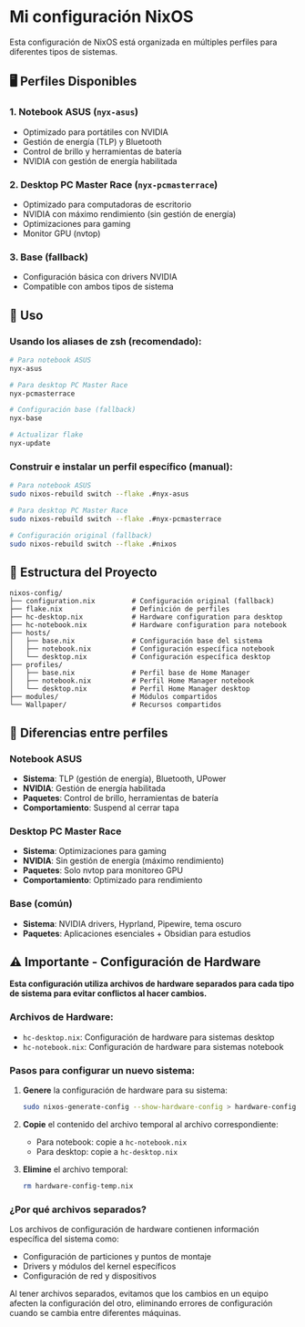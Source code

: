 # Mi configuración NixOS

Esta configuración de NixOS está organizada en múltiples perfiles para diferentes tipos de sistemas.

## 🖥️ Perfiles Disponibles

### 1. **Notebook ASUS** (`nyx-asus`)

- Optimizado para portátiles con NVIDIA
- Gestión de energía (TLP) y Bluetooth
- Control de brillo y herramientas de batería
- NVIDIA con gestión de energía habilitada

### 2. **Desktop PC Master Race** (`nyx-pcmasterrace`)

- Optimizado para computadoras de escritorio
- NVIDIA con máximo rendimiento (sin gestión de energía)
- Optimizaciones para gaming
- Monitor GPU (nvtop)

### 3. **Base** (fallback)

- Configuración básica con drivers NVIDIA
- Compatible con ambos tipos de sistema

## 🚀 Uso

### Usando los aliases de zsh (recomendado):

```bash
# Para notebook ASUS
nyx-asus

# Para desktop PC Master Race
nyx-pcmasterrace

# Configuración base (fallback)
nyx-base

# Actualizar flake
nyx-update
```

### Construir e instalar un perfil específico (manual):

```bash
# Para notebook ASUS
sudo nixos-rebuild switch --flake .#nyx-asus

# Para desktop PC Master Race
sudo nixos-rebuild switch --flake .#nyx-pcmasterrace

# Configuración original (fallback)
sudo nixos-rebuild switch --flake .#nixos
```

## 📁 Estructura del Proyecto

```
nixos-config/
├── configuration.nix         # Configuración original (fallback)
├── flake.nix                 # Definición de perfiles
├── hc-desktop.nix            # Hardware configuration para desktop
├── hc-notebook.nix           # Hardware configuration para notebook
├── hosts/
│   ├── base.nix              # Configuración base del sistema
│   ├── notebook.nix          # Configuración específica notebook
│   └── desktop.nix           # Configuración específica desktop
├── profiles/
│   ├── base.nix              # Perfil base de Home Manager
│   ├── notebook.nix          # Perfil Home Manager notebook
│   └── desktop.nix           # Perfil Home Manager desktop
├── modules/                  # Módulos compartidos
└── Wallpaper/                # Recursos compartidos
```

## 🔧 Diferencias entre perfiles

### **Notebook ASUS**

- **Sistema**: TLP (gestión de energía), Bluetooth, UPower
- **NVIDIA**: Gestión de energía habilitada
- **Paquetes**: Control de brillo, herramientas de batería
- **Comportamiento**: Suspend al cerrar tapa

### **Desktop PC Master Race**

- **Sistema**: Optimizaciones para gaming
- **NVIDIA**: Sin gestión de energía (máximo rendimiento)
- **Paquetes**: Solo nvtop para monitoreo GPU
- **Comportamiento**: Optimizado para rendimiento

### **Base (común)**

- **Sistema**: NVIDIA drivers, Hyprland, Pipewire, tema oscuro
- **Paquetes**: Aplicaciones esenciales + Obsidian para estudios

## ⚠️ Importante - Configuración de Hardware

**Esta configuración utiliza archivos de hardware separados para cada tipo de sistema para evitar conflictos al hacer cambios.**

### Archivos de Hardware:

- `hc-desktop.nix`: Configuración de hardware para sistemas desktop
- `hc-notebook.nix`: Configuración de hardware para sistemas notebook

### Pasos para configurar un nuevo sistema:

1. **Genere** la configuración de hardware para su sistema:

   ```bash
   sudo nixos-generate-config --show-hardware-config > hardware-config-temp.nix
   ```

2. **Copie** el contenido del archivo temporal al archivo correspondiente:

   - Para notebook: copie a `hc-notebook.nix`
   - Para desktop: copie a `hc-desktop.nix`

3. **Elimine** el archivo temporal:
   ```bash
   rm hardware-config-temp.nix
   ```

### ¿Por qué archivos separados?

Los archivos de configuración de hardware contienen información específica del sistema como:

- Configuración de particiones y puntos de montaje
- Drivers y módulos del kernel específicos
- Configuración de red y dispositivos

Al tener archivos separados, evitamos que los cambios en un equipo afecten la configuración del otro, eliminando errores de configuración cuando se cambia entre diferentes máquinas.
